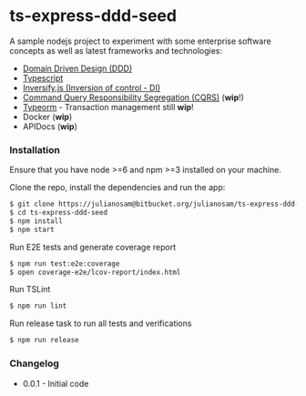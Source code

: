 # ts-express-ddd-seed

A sample nodejs project to experiment with some enterprise software concepts as well as latest frameworks and technologies:

* [Domain Driven Design (DDD)](https://en.wikipedia.org/wiki/Domain-driven_design)
* [Typescript](https://www.typescriptlang.org/)
* [Inversify.js (Inversion of control - DI)](http://inversify.io/)
* [Command Query Responsibility Segregation (CQRS)](https://martinfowler.com/bliki/CQRS.html) (**wip**!)
* [Typeorm](http://typeorm.io) - Transaction management still **wip**!
* Docker (**wip**)
* APIDocs (**wip**)

### Installation
Ensure that you have node >=6 and npm >=3 installed on your machine.

Clone the repo, install the dependencies and run the app:

```sh
$ git clone https://julianosam@bitbucket.org/julianosam/ts-express-ddd-seed.git
$ cd ts-express-ddd-seed
$ npm install
$ npm start
```

Run E2E tests and generate coverage report
```sh
$ npm run test:e2e:coverage
$ open coverage-e2e/lcov-report/index.html
```

Run TSLint
```sh
$ npm run lint
```

Run release task to run all tests and verifications
```sh
$ npm run release
```

### Changelog

- 0.0.1 - Initial code
